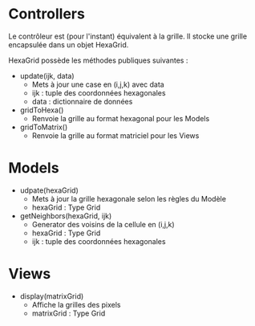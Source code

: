 # Controllers

Le contrôleur est (pour l'instant) équivalent à la grille. Il stocke une grille encapsulée dans un objet HexaGrid.

HexaGrid possède les méthodes publiques suivantes :

+ update(ijk, data)
  + Mets à jour une case en (i,j,k) avec data
  + ijk : tuple des coordonnées hexagonales
  + data : dictionnaire de données
+ gridToHexa()
  + Renvoie la grille au format hexagonal pour les Models
+ gridToMatrix()
  + Renvoie la grille au format matriciel pour les Views

# Models

+ udpate(hexaGrid)
  + Mets à jour la grille hexagonale selon les règles du Modèle
  + hexaGrid : Type Grid
+ getNeighbors(hexaGrid, ijk)
  + Generator des voisins de la cellule en (i,j,k)
  + hexaGrid : Type Grid
  + ijk : tuple des coordonnées hexagonales

# Views

+ display(matrixGrid)
  + Affiche la grilles des pixels
  + matrixGrid : Type Grid
